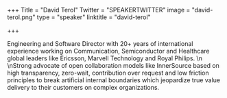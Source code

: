 +++
Title = "David Terol"
Twitter = "SPEAKERTWITTER"
image = "david-terol.png"
type = "speaker"
linktitle = "david-terol"

+++

Engineering and Software Director with 20+ years of international experience working on Communication, Semiconductor and Healthcare global leaders like Ericsson, Marvell Technology and Royal Philips.\n\nStrong advocate of open collaboration models like InnerSource based on high transparency, zero-wait, contribution over request and low friction principles to break artificial internal boundaries which jeopardize true value delivery to their customers on complex organizations.
